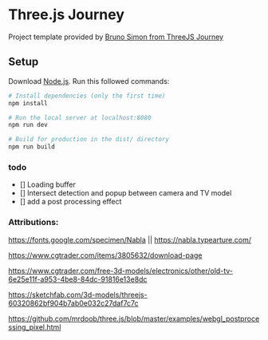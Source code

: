 # Three.js Journey

Project template provided by [Bruno Simon from ThreeJS Journey](https://threejs-journey.com/)

## Setup
Download [Node.js](https://nodejs.org/en/download/).
Run this followed commands:

``` bash
# Install dependencies (only the first time)
npm install

# Run the local server at localhost:8080
npm run dev

# Build for production in the dist/ directory
npm run build
```

### todo

- [] Loading buffer
- [] Intersect detection and popup between camera and TV model
- [] add a post processing effect

### Attributions:

https://fonts.google.com/specimen/Nabla || https://nabla.typearture.com/

https://www.cgtrader.com/items/3805632/download-page

https://www.cgtrader.com/free-3d-models/electronics/other/old-tv-6e25e11f-a953-4be8-84dc-91816e13e8dc

https://sketchfab.com/3d-models/threejs-60320862bf904b7ab0e032c27daf7c7c

https://github.com/mrdoob/three.js/blob/master/examples/webgl_postprocessing_pixel.html






